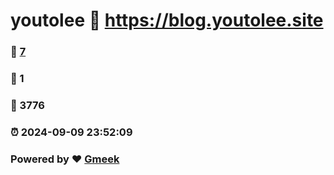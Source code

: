 # youtolee :link: https://blog.youtolee.site 
### :page_facing_up: [7](https://blog.youtolee.site/tag.html) 
### :speech_balloon: 1 
### :hibiscus: 3776 
### :alarm_clock: 2024-09-09 23:52:09 
### Powered by :heart: [Gmeek](https://github.com/Meekdai/Gmeek)
